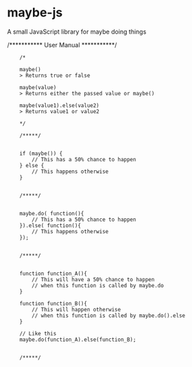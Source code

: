# maybe-js
A small JavaScript library for maybe doing things

/*********** User Manual ***********/
        
        /*
        
        maybe()
        > Returns true or false
        
        maybe(value)
        > Returns either the passed value or maybe()
        
        maybe(value1).else(value2)
        > Returns value1 or value2
        
        */
        
        /*****/
        
        
        if (maybe()) {
            // This has a 50% chance to happen   
        } else {
            // This happens otherwise
        }
        
        
        /*****/
        
        
        maybe.do( function(){
            // This has a 50% chance to happen          
        }).else( function(){
            // This happens otherwise        
        });
        
        
        /*****/
        
        
        function function_A(){
            // This will have a 50% chance to happen
            // when this function is called by maybe.do
        }
        
        function function_B(){
            // This will happen otherwise
            // when this function is called by maybe.do().else
        }
        
        // Like this
        maybe.do(function_A).else(function_B);
        
        
        /*****/
